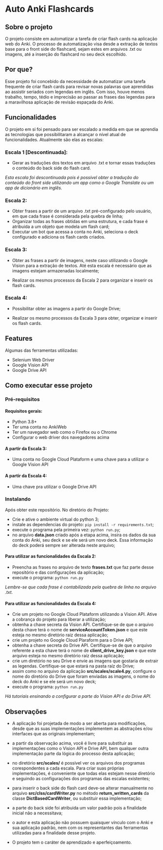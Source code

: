 # Auto Anki Flashcards

## Sobre o projeto

O projeto consiste em automatizar a tarefa de criar flash cards na aplicação web do Anki. O processo de automatização visa desde a extração de textos base para o front side do flashcard, sejam estes em arquivos .txt ou imagens, até a inserção do flashcard no seu deck escolhido.

## Por que?

Esse projeto foi concebido da necessidade de automatizar uma tarefa frequente de criar flash cards para revisar novas palavras que aprendidas ao assistir seriados com legendas em inglês. Com isso, houve menos trabalho, tempo, tédio e imprecisão ao passar as frases das legendas para a maravilhosa aplicação de revisão espaçada do Anki.


## Funcionalidades

O projeto em si foi pensado para ser escalado a medida em que se aprendia as tecnologias que possibilitaram a alcançar o nível atual de funcionalidades. Atualmente são elas as escalas:



### Escala 1 [Descontinuada]: 

- Gerar as traduções dos textos em arquivo .txt e tornar essas traduções o conteúdo do back side do flash card. 

*Esta escala foi descontinuada pois é possível obter a tradução do conteúdo do front side utilizando um app como o Google Translate ou um app de dicionário em inglês.* 


### Escala 2:

- Obter frases a partir de um arquivo .txt pré-configurado pelo usuário, em que cada frase é considerada pela quebra de linha;
- Organizar todas as frases obtidas em uma estrutura, e cada frase é atribuida a um objeto que modela um flash card;
- Executar um bot que acessa a conta no Anki, seleciona o deck configurado e adiciona os flash cards criados.

### Escala 3:

- Obter as frases a partir de imagens, neste caso utilizando o Google Vision para a extração de textos. Até esta escala é necessário que as imagens estejam armazenadas localmente; 

- Realizar os mesmos processos da Escala 2 para organizar e inserir os flash cards.


### Escala 4:

- Possibilitar obter as imagens a partir do Google Drive;

- Realizar os mesmo processos da Escala 3 para obter, organizar e inserir os flash cards.

## Features

Algumas das ferramentas utilizadas:

* Selenium Web Driver
* Google Vision API
* Google Drive API

## Como executar esse projeto

### Pré-requisitos

#### Requisitos gerais:

- Python 3.8+
- Ter uma conta no AnkiWeb
- Ter um navegador web como o Firefox ou o Chrome
- Configurar o web driver dos navegadores acima

#### A partir da Escala 3:

- Uma conta no Google Cloud Plataform e uma chave para a utilizar o Google Vision API

#### A partir da Escala 4:

- Uma chave pra utilizar o Google Drive API

### Instalando

Após obter este repositório. No diretório do Projeto:

- Crie e ative o ambiente virtual do python 3;
- instale as dependencias do projeto:
`pip install -r requirements.txt`;
- execute o programa pela primeira vez: `python run.py`;
- no arquivo **data.json** criado após a etapa acima, insira os dados da sua conta do Anki, seu deck e se ele será um novo deck. Essa informação do deck poderá  sempre ser alterada neste arquivo;

#### Para utilizar as funcionalidades da Escala 2:

- Preencha as frases no arquivo de texto **frases.txt** que faz parte desse repositório e das configurações da aplicação;
- execute o programa: `python run.py`

*Lembre-se que cada frase é contabilizada pela quebra de linha no arquivo .txt.*

#### Para utilizar as funcionalidades da Escala 4:

- Crie um projeto no Google Cloud Plataform utilizando a Vision API. Ative a cobrança do projeto para liberar a utilização;
- obtenha a chave secreta da Vision API. Certifique-se de que o arquivo desta chave terá o nome de **serviceAccountToken.json** e que este esteja no mesmo diretório raiz dessa aplicação;
- crie um projeto no Google Cloud Plaraform para o Drive API;
- obtenha a chave secreta do Drive API. Certifique-se de que o arquivo referente a esta chave terá o nome de **client_drive_key.json** e que este arquivo esteja no mesmo diretório raíz dessa aplicação;
- crie um diretório no seu Drive e envie as imagens que gostaria de extrair as legendas. Certifique-se que estará na pasta raíz do Drive;
- assim como no arquivo da aplicação **src/scales/scale4.py**, configure o nome do diretório do Drive que foram enviadas as imagens, o nome do deck do Anki e se ele será um novo deck;
- execute o programa: `python run.py`

*Há tutoriais ensinando a configurar a parte do Vision API e do Drive API.*


## Observações

- A aplicação foi projetada de modo a ser aberta para modificações, desde que as suas implementações implementem as abstrações e/ou interfaces que as originais implementam;
- a partir da observação acima, você é livre para substituir as implementações como o Vision API e Drive API, bem qualquer outra implementação parte da lógica do processo desta aplicação;
- no diretório **src/scales/** é possível ver os arquivos dos programas corespondentes a cada escala. Para criar suas próprias  implementações, é conveniente que todas elas estejam nesse diretório e seguindo as configurações dos programas das escalas existentes;
- para inserir o back side do flash card deve-se alterar manualmente no arquivo **src/clss/cardWriter.py** no método **return_written_cards** da classe **DictBasedCardWriter**, ou substituir essa implementação;
- a parte do back side foi atribuida um valor padrão pois a finalidade inicial não a necessitava;
- o autor e esta aplicação não possuem quaisquer vínculo com o Anki e sua aplicação padrão, nem com os representantes das ferramentas utilizadas para a finalidade desse projeto.

- O projeto tem o caráter de aprendizado e aperfeiçoamento.
